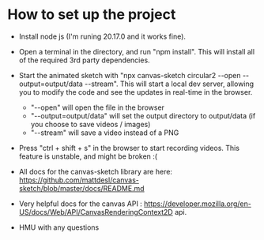 # How to set up the project

- Install node js (I'm runing 20.17.0 and it works fine).
- Open a terminal in the directory, and run "npm install". This will install all of the required 3rd party dependencies.
- Start the animated sketch with "npx canvas-sketch circular2 --open --output=output/data --stream". This will start a local dev server, allowing you to modify the code and see the updates in real-time in the browser.
    - "--open" will open the file in the browser
    - "--output=output/data" will set the output directory to output/data (if you choose to save videos / images)
    - "--stream" will save a video instead of a PNG
- Press "ctrl + shift + s" in the browser to start recording videos. This feature is unstable, and might be broken :(

- All docs for the canvas-sketch library are here: https://github.com/mattdesl/canvas-sketch/blob/master/docs/README.md
- Very helpful docs for the canvas API : https://developer.mozilla.org/en-US/docs/Web/API/CanvasRenderingContext2D api.

- HMU with any questions
